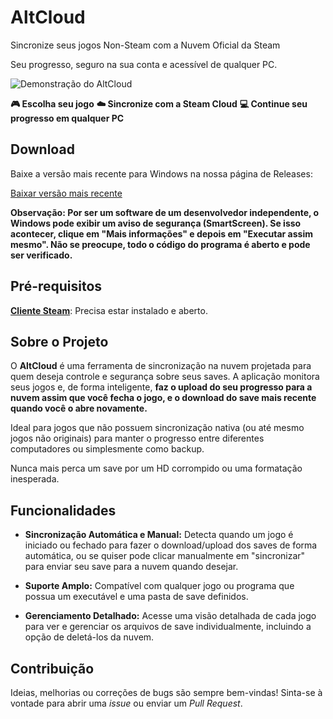 # AltCloud

Sincronize seus jogos Non-Steam com a Nuvem Oficial da Steam

Seu progresso, seguro na sua conta e acessível de qualquer PC.

![Demonstração do AltCloud](https://i.imgur.com/QWNBzKB.png)

**🎮 Escolha seu jogo**
**☁️ Sincronize com a Steam Cloud**
**💻 Continue seu progresso em qualquer PC**

## Download

Baixe a versão mais recente para Windows na nossa página de Releases:

[Baixar versão mais recente](https://github.com/nakomaNS/AltCloud/releases/download/1.2/AltCloud.exe)

**Observação: Por ser um software de um desenvolvedor independente, o Windows pode exibir um aviso de segurança (SmartScreen). Se isso acontecer, clique em "Mais informações" e depois em "Executar assim mesmo". 
Não se preocupe, todo o código do programa é aberto e pode ser verificado.**

## Pré-requisitos

**[Cliente Steam](https://store.steampowered.com/about/)**: Precisa estar instalado e aberto.

## Sobre o Projeto

O **AltCloud** é uma ferramenta de sincronização na nuvem projetada para quem deseja controle e segurança sobre seus saves. A aplicação monitora seus jogos e, de forma inteligente, **faz o upload do seu progresso para a nuvem assim que você fecha o jogo, e o download do save mais recente quando você o abre novamente.**

Ideal para jogos que não possuem sincronização nativa (ou até mesmo jogos não originais) para manter o progresso entre diferentes computadores ou simplesmente como backup.

Nunca mais perca um save por um HD corrompido ou uma formatação inesperada.

## Funcionalidades

* **Sincronização Automática e Manual:** Detecta quando um jogo é iniciado ou fechado para fazer o download/upload dos saves de forma automática, ou se quiser pode clicar manualmente em "sincronizar" para enviar seu save para a nuvem quando desejar.

* **Suporte Amplo:** Compatível com qualquer jogo ou programa que possua um executável e uma pasta de save definidos.

* **Gerenciamento Detalhado:** Acesse uma visão detalhada de cada jogo para ver e gerenciar os arquivos de save individualmente, incluindo a opção de deletá-los da nuvem.

## Contribuição

Ideias, melhorias ou correções de bugs são sempre bem-vindas! Sinta-se à vontade para abrir uma *issue* ou enviar um *Pull Request*.




